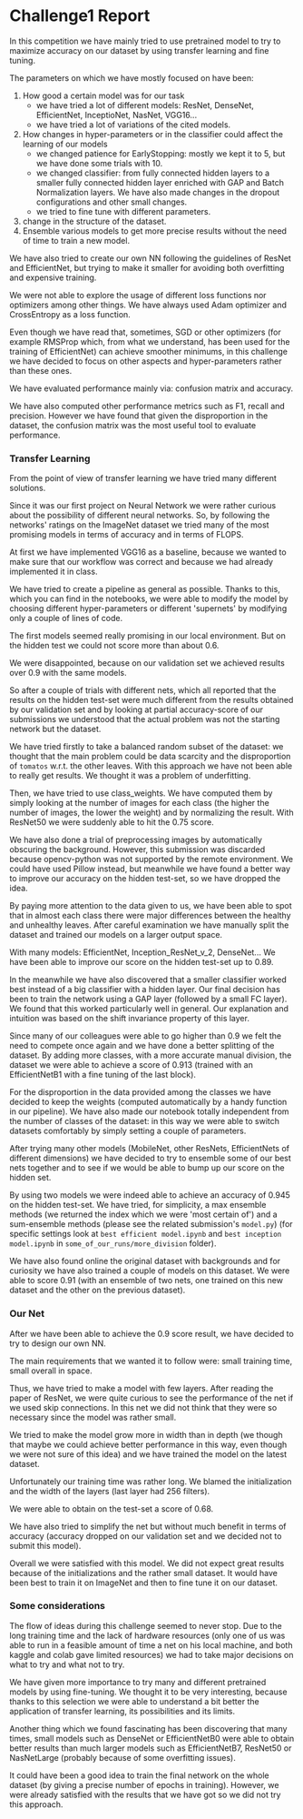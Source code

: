 # Challenge1 Report

In this competition we have mainly tried to use pretrained model to try to maximize accuracy on our dataset by using transfer learning and fine tuning.

The parameters on which we have mostly focused on have been:
1. How good a certain model was for our task
    - we have tried a lot of different models: ResNet, DenseNet, EfficientNet, InceptioNet, NasNet, VGG16...
    - we have tried a lot of variations of the cited models.
2. How changes in hyper-parameters or in the classifier could affect the learning of our models
    - we changed patience for EarlyStopping: mostly we kept it to 5, but we have done some trials with 10.
    - we changed classifier: from fully connected hidden layers to a smaller fully connected hidden layer enriched with GAP and Batch Normalization layers. We have also made changes in the dropout configurations and other small changes.
    - we tried to fine tune with different parameters.
3. change in the structure of the dataset.
4. Ensemble various models to get more precise results without the need of time to train a new model.

We have also tried to create our own NN following the guidelines of ResNet and EfficientNet, but trying to make it smaller for avoiding both overfitting and expensive training.

We were not able to explore the usage of different loss functions nor optimizers among other things. We have always used Adam optimizer and CrossEntropy as a loss function.

Even though we have read that, sometimes, SGD or other optimizers (for example RMSProp which, from what we understand, has been used for the training of EfficientNet) can achieve smoother minimums, in this challenge we have decided to focus on other aspects and hyper-parameters rather than these ones.

We have evaluated performance mainly via: confusion matrix and accuracy.

We have also computed other performance metrics such as F1, recall and precision. However we have found that given the disproportion in the dataset, the confusion matrix was the most useful tool to evaluate performance.
### Transfer Learning
From the point of view of transfer learning we have tried many different solutions.

Since it was our first project on Neural Network we were rather curious about the possibility of different neural networks. So, by following the networks' ratings on the ImageNet dataset we tried many of the most promising models in terms of accuracy and in terms of FLOPS.

At first we have implemented VGG16 as a baseline, because we wanted to make sure that our workflow was correct and because we had already implemented it in class.

We have tried to create a pipeline as general as possible. Thanks to this, which you can find in the notebooks, we were able to modify the model by choosing different hyper-parameters or different 'supernets' by modifying only a couple of lines of code.

The first models seemed really promising in our local environment. But on the hidden test we could not score more than about 0.6.

We were disappointed, because on our validation set we achieved results over 0.9 with the same models.

So after a couple of trials with different nets, which all reported that the results on the hidden test-set were much different from the results obtained by our validation set and by looking at partial accuracy-score of our submissions we understood that the actual problem was not the starting network but the dataset.

We have tried firstly to take a balanced random subset of the dataset: we thought that the main problem could be data scarcity and the disproportion of `tomatos` w.r.t. the other leaves. With this approach we have not been able to really get results. We thought it was a problem of underfitting.

Then, we have tried to use class_weights. We have computed them by simply looking at the number of images for each class (the higher the number of images, the lower the weight) and by normalizing the result. With ResNet50 we were suddenly able to hit the 0.75 score.

We have also done a trial of preprocessing images by automatically obscuring the background. However, this submission was discarded because opencv-python was not supported by the remote environment. We could have used Pillow instead, but meanwhile we have found a better way to improve our accuracy on the hidden test-set, so we have dropped the idea.

By paying more attention to the data given to us, we have been able to spot that in almost each class there were major differences between the healthy and unhealthy leaves. After careful examination we have manually split the dataset and trained our models on a larger output space.

With many models: EfficientNet, Inception_ResNet_v_2, DenseNet... We have been able to improve our score on the hidden test-set up to 0.89.

In the meanwhile we have also discovered that a smaller classifier worked best instead of a big classifier with a hidden layer. Our final decision has been to train the network using a GAP layer (followed by a small FC layer). We found that this worked particularly well in general. Our explanation and intuition was based on the shift invariance property of this layer.

Since many of our colleagues were able to go higher than 0.9 we felt the need to compete once again and we have done a better splitting of the dataset. By adding more classes, with a more accurate manual division, the dataset we were able to achieve a score of 0.913 (trained with an EfficientNetB1 with a fine tuning of the last block).

For the disproportion in the data provided among the classes we have decided to keep the weights (computed automatically by a handy function in our pipeline). We have also made our notebook totally independent from the number of classes of the dataset: in this way we were able to switch datasets comfortably by simply setting a couple of parameters.

After trying many other models (MobileNet, other ResNets, EfficientNets of different dimensions) we have decided to try to ensemble some of our best nets together and to see if we would be able to bump up our score on the hidden set.

By using two models we were indeed able to achieve an accuracy of 0.945 on the hidden test-set. We have tried, for simplicity, a max ensemble methods (we returned the index which we were 'most certain of') and a sum-ensemble methods (please see the related submission's `model.py`) (for specific settings look at `best efficient model.ipynb` and `best inception model.ipynb` in `some_of_our_runs/more_division` folder).

We have also found online the original dataset with backgrounds and for curiosity we have also trained a couple of models on this dataset. We were able to score 0.91 (with an ensemble of two nets, one trained on this new dataset and the other on the previous dataset).
### Our Net
After we have been able to achieve the 0.9 score result, we have decided to try to design our own NN.

The main requirements that we wanted it to follow were: small training time, small overall in space.

Thus, we have tried to make a model with few layers.
After reading the paper of ResNet, we were quite curious to see the performance of the net if we used skip connections. In this net we did not think that they were so necessary since the model was rather small.

We tried to make the model grow more in width than in depth (we though that maybe we could achieve better performance in this way, even though we were not sure of this idea) and we have trained the model on the latest dataset.

Unfortunately our training time was rather long. We blamed the initialization and the width of the layers (last layer had 256 filters).

We were able to obtain on the test-set a score of 0.68.

We have also tried to simplify the net but without much benefit in terms of accuracy (accuracy dropped on our validation set and we decided not to submit this model).

Overall we were satisfied with this model. We did not expect great results because of the initializations and the rather small dataset. It would have been best to train it on ImageNet and then to fine tune it on our dataset.

### Some considerations
The flow of ideas during this challenge seemed to never stop. Due to the long training time and the lack of hardware resources (only one of us was able to run in a feasible amount of time a net on his local machine, and both kaggle and colab gave limited resources) we had to take major decisions on what to try and what not to try.

We have given more importance to try many and different pretrained models by using fine-tuning. We thought it to be very interesting, because thanks to this selection we were able to understand a bit better the application of transfer learning, its possibilities and its limits.

Another thing which we found fascinating has been discovering that many times, small models such as DenseNet or EfficientNetB0 were able to obtain better results than much larger models such as EfficientNetB7, ResNet50 or NasNetLarge (probably because of some overfitting issues).

It could have been a good idea to train the final network on the whole dataset (by giving a precise number of epochs in training). However, we were already satisfied with the results that we have got so we did not try this approach.
